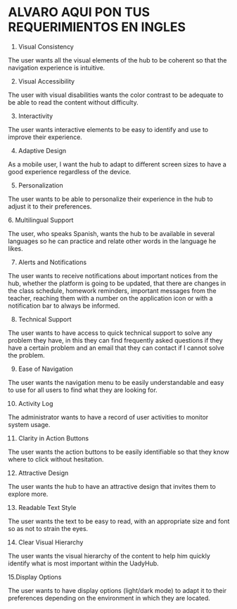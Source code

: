 # ALVARO AQUI PON TUS REQUERIMIENTOS EN INGLES

1. Visual Consistency
 
The user wants all the visual elements of the hub to be coherent so that the navigation experience is intuitive.

2. Visual Accessibility
 
The user with visual disabilities wants the color contrast to be adequate to be able to read the content without difficulty.

3. Interactivity
   
The user wants interactive elements to be easy to identify and use to improve their experience.

4. Adaptive Design
 
As a mobile user, I want the hub to adapt to different screen sizes to have a good experience regardless of the device.

5. Personalization

The user wants to be able to personalize their experience in the hub to adjust it to their preferences.

⁠6. Multilingual Support

The user, who speaks Spanish, wants the hub to be available in several languages ​​so he can practice and relate other words in the language he likes.

7. Alerts and Notifications
  
The user wants to receive notifications about important notices from the hub, whether the platform is going to be updated, that there are changes in the class schedule, homework reminders, important messages from the teacher, reaching them with a number on the application icon or with a notification bar to always be informed.

8. Technical Support
 
The user wants to have access to quick technical support to solve any problem they have, in this they can find frequently asked questions if they have a certain problem and an email that they can contact if I cannot solve the problem.

9. Ease of Navigation

The user wants the navigation menu to be easily understandable and easy to use for all users to find what they are looking for.

10. Activity Log

The administrator wants to have a record of user activities to monitor system usage.

11. Clarity in Action Buttons

The user wants the action buttons to be easily identifiable so that they know where to click without hesitation.

12. Attractive Design

The user wants the hub to have an attractive design that invites them to explore more.

13. Readable Text Style

The user wants the text to be easy to read, with an appropriate size and font so as not to strain the eyes.

14. Clear Visual Hierarchy

The user wants the visual hierarchy of the content to help him quickly identify what is most important within the UadyHub.

15.Display Options

The user wants to have display options (light/dark mode) to adapt it to their preferences depending on the environment in which they are located.
